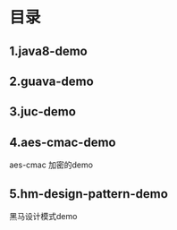# 目录
## 1.java8-demo
## 2.guava-demo
## 3.juc-demo
## 4.aes-cmac-demo
aes-cmac 加密的demo
## 5.hm-design-pattern-demo
黑马设计模式demo

